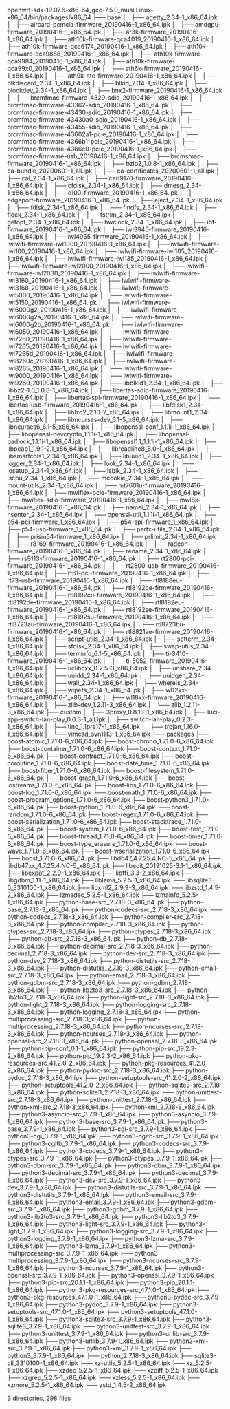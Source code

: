 openwrt-sdk-19.07.6-x86-64_gcc-7.5.0_musl.Linux-x86_64/bin/packages/x86_64
├── base
│   ├── agetty_2.34-1_x86_64.ipk
│   ├── aircard-pcmcia-firmware_20190416-1_x86_64.ipk
│   ├── amdgpu-firmware_20190416-1_x86_64.ipk
│   ├── ar3k-firmware_20190416-1_x86_64.ipk
│   ├── ath10k-firmware-qca4019_20190416-1_x86_64.ipk
│   ├── ath10k-firmware-qca6174_20190416-1_x86_64.ipk
│   ├── ath10k-firmware-qca9888_20190416-1_x86_64.ipk
│   ├── ath10k-firmware-qca9984_20190416-1_x86_64.ipk
│   ├── ath10k-firmware-qca99x0_20190416-1_x86_64.ipk
│   ├── ath6k-firmware_20190416-1_x86_64.ipk
│   ├── ath9k-htc-firmware_20190416-1_x86_64.ipk
│   ├── blkdiscard_2.34-1_x86_64.ipk
│   ├── blkid_2.34-1_x86_64.ipk
│   ├── blockdev_2.34-1_x86_64.ipk
│   ├── bnx2-firmware_20190416-1_x86_64.ipk
│   ├── brcmfmac-firmware-4329-sdio_20190416-1_x86_64.ipk
│   ├── brcmfmac-firmware-43362-sdio_20190416-1_x86_64.ipk
│   ├── brcmfmac-firmware-43430-sdio_20190416-1_x86_64.ipk
│   ├── brcmfmac-firmware-43430a0-sdio_20190416-1_x86_64.ipk
│   ├── brcmfmac-firmware-43455-sdio_20190416-1_x86_64.ipk
│   ├── brcmfmac-firmware-43602a1-pcie_20190416-1_x86_64.ipk
│   ├── brcmfmac-firmware-4366b1-pcie_20190416-1_x86_64.ipk
│   ├── brcmfmac-firmware-4366c0-pcie_20190416-1_x86_64.ipk
│   ├── brcmfmac-firmware-usb_20190416-1_x86_64.ipk
│   ├── brcmsmac-firmware_20190416-1_x86_64.ipk
│   ├── bzip2_1.0.8-1_x86_64.ipk
│   ├── ca-bundle_20200601-1_all.ipk
│   ├── ca-certificates_20200601-1_all.ipk
│   ├── cal_2.34-1_x86_64.ipk
│   ├── carl9170-firmware_20190416-1_x86_64.ipk
│   ├── cfdisk_2.34-1_x86_64.ipk
│   ├── dmesg_2.34-1_x86_64.ipk
│   ├── e100-firmware_20190416-1_x86_64.ipk
│   ├── edgeport-firmware_20190416-1_x86_64.ipk
│   ├── eject_2.34-1_x86_64.ipk
│   ├── fdisk_2.34-1_x86_64.ipk
│   ├── findfs_2.34-1_x86_64.ipk
│   ├── flock_2.34-1_x86_64.ipk
│   ├── fstrim_2.34-1_x86_64.ipk
│   ├── getopt_2.34-1_x86_64.ipk
│   ├── hwclock_2.34-1_x86_64.ipk
│   ├── ibt-firmware_20190416-1_x86_64.ipk
│   ├── iwl3945-firmware_20190416-1_x86_64.ipk
│   ├── iwl4965-firmware_20190416-1_x86_64.ipk
│   ├── iwlwifi-firmware-iwl1000_20190416-1_x86_64.ipk
│   ├── iwlwifi-firmware-iwl100_20190416-1_x86_64.ipk
│   ├── iwlwifi-firmware-iwl105_20190416-1_x86_64.ipk
│   ├── iwlwifi-firmware-iwl135_20190416-1_x86_64.ipk
│   ├── iwlwifi-firmware-iwl2000_20190416-1_x86_64.ipk
│   ├── iwlwifi-firmware-iwl2030_20190416-1_x86_64.ipk
│   ├── iwlwifi-firmware-iwl3160_20190416-1_x86_64.ipk
│   ├── iwlwifi-firmware-iwl3168_20190416-1_x86_64.ipk
│   ├── iwlwifi-firmware-iwl5000_20190416-1_x86_64.ipk
│   ├── iwlwifi-firmware-iwl5150_20190416-1_x86_64.ipk
│   ├── iwlwifi-firmware-iwl6000g2_20190416-1_x86_64.ipk
│   ├── iwlwifi-firmware-iwl6000g2a_20190416-1_x86_64.ipk
│   ├── iwlwifi-firmware-iwl6000g2b_20190416-1_x86_64.ipk
│   ├── iwlwifi-firmware-iwl6050_20190416-1_x86_64.ipk
│   ├── iwlwifi-firmware-iwl7260_20190416-1_x86_64.ipk
│   ├── iwlwifi-firmware-iwl7265_20190416-1_x86_64.ipk
│   ├── iwlwifi-firmware-iwl7265d_20190416-1_x86_64.ipk
│   ├── iwlwifi-firmware-iwl8260c_20190416-1_x86_64.ipk
│   ├── iwlwifi-firmware-iwl8265_20190416-1_x86_64.ipk
│   ├── iwlwifi-firmware-iwl9000_20190416-1_x86_64.ipk
│   ├── iwlwifi-firmware-iwl9260_20190416-1_x86_64.ipk
│   ├── libblkid1_2.34-1_x86_64.ipk
│   ├── libbz2-1.0_1.0.8-1_x86_64.ipk
│   ├── libertas-sdio-firmware_20190416-1_x86_64.ipk
│   ├── libertas-spi-firmware_20190416-1_x86_64.ipk
│   ├── libertas-usb-firmware_20190416-1_x86_64.ipk
│   ├── libfdisk1_2.34-1_x86_64.ipk
│   ├── liblzo2_2.10-2_x86_64.ipk
│   ├── libmount1_2.34-1_x86_64.ipk
│   ├── libncurses-dev_6.1-5_x86_64.ipk
│   ├── libncurses6_6.1-5_x86_64.ipk
│   ├── libopenssl-conf_1.1.1i-1_x86_64.ipk
│   ├── libopenssl-devcrypto_1.1.1i-1_x86_64.ipk
│   ├── libopenssl-padlock_1.1.1i-1_x86_64.ipk
│   ├── libopenssl1.1_1.1.1i-1_x86_64.ipk
│   ├── libpcap1_1.9.1-2.1_x86_64.ipk
│   ├── libreadline8_8.0-1_x86_64.ipk
│   ├── libsmartcols1_2.34-1_x86_64.ipk
│   ├── libuuid1_2.34-1_x86_64.ipk
│   ├── logger_2.34-1_x86_64.ipk
│   ├── look_2.34-1_x86_64.ipk
│   ├── losetup_2.34-1_x86_64.ipk
│   ├── lsblk_2.34-1_x86_64.ipk
│   ├── lscpu_2.34-1_x86_64.ipk
│   ├── mcookie_2.34-1_x86_64.ipk
│   ├── mount-utils_2.34-1_x86_64.ipk
│   ├── mt7601u-firmware_20190416-1_x86_64.ipk
│   ├── mwifiex-pcie-firmware_20190416-1_x86_64.ipk
│   ├── mwifiex-sdio-firmware_20190416-1_x86_64.ipk
│   ├── mwl8k-firmware_20190416-1_x86_64.ipk
│   ├── namei_2.34-1_x86_64.ipk
│   ├── nsenter_2.34-1_x86_64.ipk
│   ├── openssl-util_1.1.1i-1_x86_64.ipk
│   ├── p54-pci-firmware_1_x86_64.ipk
│   ├── p54-spi-firmware_1_x86_64.ipk
│   ├── p54-usb-firmware_1_x86_64.ipk
│   ├── partx-utils_2.34-1_x86_64.ipk
│   ├── prism54-firmware_1_x86_64.ipk
│   ├── prlimit_2.34-1_x86_64.ipk
│   ├── r8169-firmware_20190416-1_x86_64.ipk
│   ├── radeon-firmware_20190416-1_x86_64.ipk
│   ├── rename_2.34-1_x86_64.ipk
│   ├── rs9113-firmware_20190416-1_x86_64.ipk
│   ├── rt2800-pci-firmware_20190416-1_x86_64.ipk
│   ├── rt2800-usb-firmware_20190416-1_x86_64.ipk
│   ├── rt61-pci-firmware_20190416-1_x86_64.ipk
│   ├── rt73-usb-firmware_20190416-1_x86_64.ipk
│   ├── rtl8188eu-firmware_20190416-1_x86_64.ipk
│   ├── rtl8192ce-firmware_20190416-1_x86_64.ipk
│   ├── rtl8192cu-firmware_20190416-1_x86_64.ipk
│   ├── rtl8192de-firmware_20190416-1_x86_64.ipk
│   ├── rtl8192eu-firmware_20190416-1_x86_64.ipk
│   ├── rtl8192se-firmware_20190416-1_x86_64.ipk
│   ├── rtl8192su-firmware_20190416-1_x86_64.ipk
│   ├── rtl8723au-firmware_20190416-1_x86_64.ipk
│   ├── rtl8723bu-firmware_20190416-1_x86_64.ipk
│   ├── rtl8821ae-firmware_20190416-1_x86_64.ipk
│   ├── script-utils_2.34-1_x86_64.ipk
│   ├── setterm_2.34-1_x86_64.ipk
│   ├── sfdisk_2.34-1_x86_64.ipk
│   ├── swap-utils_2.34-1_x86_64.ipk
│   ├── terminfo_6.1-5_x86_64.ipk
│   ├── ti-3410-firmware_20190416-1_x86_64.ipk
│   ├── ti-5052-firmware_20190416-1_x86_64.ipk
│   ├── uclibcxx_0.2.5-3_x86_64.ipk
│   ├── unshare_2.34-1_x86_64.ipk
│   ├── uuidd_2.34-1_x86_64.ipk
│   ├── uuidgen_2.34-1_x86_64.ipk
│   ├── wall_2.34-1_x86_64.ipk
│   ├── whereis_2.34-1_x86_64.ipk
│   ├── wipefs_2.34-1_x86_64.ipk
│   ├── wl12xx-firmware_20190416-1_x86_64.ipk
│   ├── wl18xx-firmware_20190416-1_x86_64.ipk
│   ├── zlib-dev_1.2.11-3_x86_64.ipk
│   └── zlib_1.2.11-3_x86_64.ipk
├── custom
│   ├── 3proxy_0.8.13-1_x86_64.ipk
│   ├── luci-app-switch-lan-play_0.0.3-1_all.ipk
│   ├── switch-lan-play_0.2.3-1_x86_64.ipk
│   ├── tinc_1.1pre17-1_x86_64.ipk
│   ├── trojan_1.16.0-1_x86_64.ipk
│   └── vlmcsd_svn1113-1_x86_64.ipk
└── packages
    ├── boost-atomic_1.71.0-6_x86_64.ipk
    ├── boost-chrono_1.71.0-6_x86_64.ipk
    ├── boost-container_1.71.0-6_x86_64.ipk
    ├── boost-context_1.71.0-6_x86_64.ipk
    ├── boost-contract_1.71.0-6_x86_64.ipk
    ├── boost-coroutine_1.71.0-6_x86_64.ipk
    ├── boost-date_time_1.71.0-6_x86_64.ipk
    ├── boost-fiber_1.71.0-6_x86_64.ipk
    ├── boost-filesystem_1.71.0-6_x86_64.ipk
    ├── boost-graph_1.71.0-6_x86_64.ipk
    ├── boost-iostreams_1.71.0-6_x86_64.ipk
    ├── boost-libs_1.71.0-6_x86_64.ipk
    ├── boost-log_1.71.0-6_x86_64.ipk
    ├── boost-math_1.71.0-6_x86_64.ipk
    ├── boost-program_options_1.71.0-6_x86_64.ipk
    ├── boost-python3_1.71.0-6_x86_64.ipk
    ├── boost-python_1.71.0-6_x86_64.ipk
    ├── boost-random_1.71.0-6_x86_64.ipk
    ├── boost-regex_1.71.0-6_x86_64.ipk
    ├── boost-serialization_1.71.0-6_x86_64.ipk
    ├── boost-stacktrace_1.71.0-6_x86_64.ipk
    ├── boost-system_1.71.0-6_x86_64.ipk
    ├── boost-test_1.71.0-6_x86_64.ipk
    ├── boost-thread_1.71.0-6_x86_64.ipk
    ├── boost-timer_1.71.0-6_x86_64.ipk
    ├── boost-type_erasure_1.71.0-6_x86_64.ipk
    ├── boost-wave_1.71.0-6_x86_64.ipk
    ├── boost-wserialization_1.71.0-6_x86_64.ipk
    ├── boost_1.71.0-6_x86_64.ipk
    ├── libdb47_4.7.25.4.NC-5_x86_64.ipk
    ├── libdb47xx_4.7.25.4.NC-5_x86_64.ipk
    ├── libedit_20191025-3.1-1_x86_64.ipk
    ├── libexpat_2.2.9-1_x86_64.ipk
    ├── libffi_3.3-2_x86_64.ipk
    ├── libgdbm_1.11-1_x86_64.ipk
    ├── liblzma_5.2.5-1_x86_64.ipk
    ├── libsqlite3-0_3310100-1_x86_64.ipk
    ├── libxml2_2.9.9-3_x86_64.ipk
    ├── libzstd_1.4.5-2_x86_64.ipk
    ├── lzmadec_5.2.5-1_x86_64.ipk
    ├── lzmainfo_5.2.5-1_x86_64.ipk
    ├── python-base-src_2.7.18-3_x86_64.ipk
    ├── python-base_2.7.18-3_x86_64.ipk
    ├── python-codecs-src_2.7.18-3_x86_64.ipk
    ├── python-codecs_2.7.18-3_x86_64.ipk
    ├── python-compiler-src_2.7.18-3_x86_64.ipk
    ├── python-compiler_2.7.18-3_x86_64.ipk
    ├── python-ctypes-src_2.7.18-3_x86_64.ipk
    ├── python-ctypes_2.7.18-3_x86_64.ipk
    ├── python-db-src_2.7.18-3_x86_64.ipk
    ├── python-db_2.7.18-3_x86_64.ipk
    ├── python-decimal-src_2.7.18-3_x86_64.ipk
    ├── python-decimal_2.7.18-3_x86_64.ipk
    ├── python-dev-src_2.7.18-3_x86_64.ipk
    ├── python-dev_2.7.18-3_x86_64.ipk
    ├── python-distutils-src_2.7.18-3_x86_64.ipk
    ├── python-distutils_2.7.18-3_x86_64.ipk
    ├── python-email-src_2.7.18-3_x86_64.ipk
    ├── python-email_2.7.18-3_x86_64.ipk
    ├── python-gdbm-src_2.7.18-3_x86_64.ipk
    ├── python-gdbm_2.7.18-3_x86_64.ipk
    ├── python-lib2to3-src_2.7.18-3_x86_64.ipk
    ├── python-lib2to3_2.7.18-3_x86_64.ipk
    ├── python-light-src_2.7.18-3_x86_64.ipk
    ├── python-light_2.7.18-3_x86_64.ipk
    ├── python-logging-src_2.7.18-3_x86_64.ipk
    ├── python-logging_2.7.18-3_x86_64.ipk
    ├── python-multiprocessing-src_2.7.18-3_x86_64.ipk
    ├── python-multiprocessing_2.7.18-3_x86_64.ipk
    ├── python-ncurses-src_2.7.18-3_x86_64.ipk
    ├── python-ncurses_2.7.18-3_x86_64.ipk
    ├── python-openssl-src_2.7.18-3_x86_64.ipk
    ├── python-openssl_2.7.18-3_x86_64.ipk
    ├── python-pip-conf_0.1-1_x86_64.ipk
    ├── python-pip-src_19.2.3-2_x86_64.ipk
    ├── python-pip_19.2.3-2_x86_64.ipk
    ├── python-pkg-resources-src_41.2.0-2_x86_64.ipk
    ├── python-pkg-resources_41.2.0-2_x86_64.ipk
    ├── python-pydoc-src_2.7.18-3_x86_64.ipk
    ├── python-pydoc_2.7.18-3_x86_64.ipk
    ├── python-setuptools-src_41.2.0-2_x86_64.ipk
    ├── python-setuptools_41.2.0-2_x86_64.ipk
    ├── python-sqlite3-src_2.7.18-3_x86_64.ipk
    ├── python-sqlite3_2.7.18-3_x86_64.ipk
    ├── python-unittest-src_2.7.18-3_x86_64.ipk
    ├── python-unittest_2.7.18-3_x86_64.ipk
    ├── python-xml-src_2.7.18-3_x86_64.ipk
    ├── python-xml_2.7.18-3_x86_64.ipk
    ├── python3-asyncio-src_3.7.9-1_x86_64.ipk
    ├── python3-asyncio_3.7.9-1_x86_64.ipk
    ├── python3-base-src_3.7.9-1_x86_64.ipk
    ├── python3-base_3.7.9-1_x86_64.ipk
    ├── python3-cgi-src_3.7.9-1_x86_64.ipk
    ├── python3-cgi_3.7.9-1_x86_64.ipk
    ├── python3-cgitb-src_3.7.9-1_x86_64.ipk
    ├── python3-cgitb_3.7.9-1_x86_64.ipk
    ├── python3-codecs-src_3.7.9-1_x86_64.ipk
    ├── python3-codecs_3.7.9-1_x86_64.ipk
    ├── python3-ctypes-src_3.7.9-1_x86_64.ipk
    ├── python3-ctypes_3.7.9-1_x86_64.ipk
    ├── python3-dbm-src_3.7.9-1_x86_64.ipk
    ├── python3-dbm_3.7.9-1_x86_64.ipk
    ├── python3-decimal-src_3.7.9-1_x86_64.ipk
    ├── python3-decimal_3.7.9-1_x86_64.ipk
    ├── python3-dev-src_3.7.9-1_x86_64.ipk
    ├── python3-dev_3.7.9-1_x86_64.ipk
    ├── python3-distutils-src_3.7.9-1_x86_64.ipk
    ├── python3-distutils_3.7.9-1_x86_64.ipk
    ├── python3-email-src_3.7.9-1_x86_64.ipk
    ├── python3-email_3.7.9-1_x86_64.ipk
    ├── python3-gdbm-src_3.7.9-1_x86_64.ipk
    ├── python3-gdbm_3.7.9-1_x86_64.ipk
    ├── python3-lib2to3-src_3.7.9-1_x86_64.ipk
    ├── python3-lib2to3_3.7.9-1_x86_64.ipk
    ├── python3-light-src_3.7.9-1_x86_64.ipk
    ├── python3-light_3.7.9-1_x86_64.ipk
    ├── python3-logging-src_3.7.9-1_x86_64.ipk
    ├── python3-logging_3.7.9-1_x86_64.ipk
    ├── python3-lzma-src_3.7.9-1_x86_64.ipk
    ├── python3-lzma_3.7.9-1_x86_64.ipk
    ├── python3-multiprocessing-src_3.7.9-1_x86_64.ipk
    ├── python3-multiprocessing_3.7.9-1_x86_64.ipk
    ├── python3-ncurses-src_3.7.9-1_x86_64.ipk
    ├── python3-ncurses_3.7.9-1_x86_64.ipk
    ├── python3-openssl-src_3.7.9-1_x86_64.ipk
    ├── python3-openssl_3.7.9-1_x86_64.ipk
    ├── python3-pip-src_20.1.1-1_x86_64.ipk
    ├── python3-pip_20.1.1-1_x86_64.ipk
    ├── python3-pkg-resources-src_47.1.0-1_x86_64.ipk
    ├── python3-pkg-resources_47.1.0-1_x86_64.ipk
    ├── python3-pydoc-src_3.7.9-1_x86_64.ipk
    ├── python3-pydoc_3.7.9-1_x86_64.ipk
    ├── python3-setuptools-src_47.1.0-1_x86_64.ipk
    ├── python3-setuptools_47.1.0-1_x86_64.ipk
    ├── python3-sqlite3-src_3.7.9-1_x86_64.ipk
    ├── python3-sqlite3_3.7.9-1_x86_64.ipk
    ├── python3-unittest-src_3.7.9-1_x86_64.ipk
    ├── python3-unittest_3.7.9-1_x86_64.ipk
    ├── python3-urllib-src_3.7.9-1_x86_64.ipk
    ├── python3-urllib_3.7.9-1_x86_64.ipk
    ├── python3-xml-src_3.7.9-1_x86_64.ipk
    ├── python3-xml_3.7.9-1_x86_64.ipk
    ├── python3_3.7.9-1_x86_64.ipk
    ├── python_2.7.18-3_x86_64.ipk
    ├── sqlite3-cli_3310100-1_x86_64.ipk
    ├── xz-utils_5.2.5-1_x86_64.ipk
    ├── xz_5.2.5-1_x86_64.ipk
    ├── xzdec_5.2.5-1_x86_64.ipk
    ├── xzdiff_5.2.5-1_x86_64.ipk
    ├── xzgrep_5.2.5-1_x86_64.ipk
    ├── xzless_5.2.5-1_x86_64.ipk
    ├── xzmore_5.2.5-1_x86_64.ipk
    └── zstd_1.4.5-2_x86_64.ipk

3 directories, 298 files
